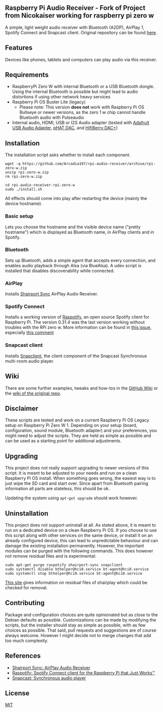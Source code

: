 ## Raspberry Pi Audio Receiver - Fork of Project from Nicokaiser working for raspberry pi zero w

A simple, light weight audio receiver with Bluetooth (A2DP), AirPlay 1, Spotify Connect and Snapcast client.
Original repository can be found [here](github.com/nicokaiser/rpi-audio-receiver).

## Features

Devices like phones, tablets and computers can play audio via this receiver.

## Requirements

- RaspberryPi Zero W with internal Bluetooth or a USB Bluetooth dongle. Using the internal Bluetooth is possible but might lead to audio distortions if using other network heavy services
- Raspberry Pi OS Buster Lite (legacy)
    - Please note: This version **does not** work with Raspberry Pi OS Bullseye or newer versions, as the zero 1 w chip cannot handle Bluetooth audio with Pulseaudio
- Internal audio, HDMI, USB or I2S Audio adapter (tested with [Adafruit USB Audio Adapter](https://www.adafruit.com/product/1475),  [pHAT DAC](https://shop.pimoroni.de/products/phat-dac), and [HifiBerry DAC+](https://www.hifiberry.com/products/dacplus/))

## Installation

The installation script asks whether to install each component.

    wget -q https://github.com/Arcadia197/rpi-audio-receiver/archive/rpi-zero-w.zip
    unzip rpi-zero-w.zip
    rm rpi-zero-w.zip

    cd rpi-audio-receiver-rpi-zero-w
    sudo ./install.sh
    
All effects should come into play after restarting the device (mainly the device hostname).

### Basic setup

Lets you choose the hostname and the visible device name ("pretty hostname") which is displayed as Bluetooth name, in AirPlay clients and in Spotify.

### Bluetooth

Sets up Bluetooth, adds a simple agent that accepts every connection, and enables audio playback through Alsa (via BlueAlsa). A udev script is installed that disables discoverability while connected.

### AirPlay

Installs [Shairport Sync](https://github.com/mikebrady/shairport-sync) AirPlay Audio Receiver.

### Spotify Connect

Installs a working version of [Raspotify](https://github.com/dtcooper/raspotify), an open source Spotify client for Raspberry Pi. The version 0.31.4  was the last version working without troubles with the RPi zero w. More information can be found in [this issue](https://github.com/dtcooper/raspotify/issues/504), especially [this comment](https://github.com/dtcooper/raspotify/issues/504#issuecomment-1022760874)

### Snapcast client

Installs [Snapclient](https://github.com/badaix/snapcast), the client component of the Snapcast Synchronous multi-room audio player.

## Wiki

There are some further examples, tweaks and how-tos in the [GitHub Wiki](https://github.com/Arcadia197/rpi-audio-receiver/wiki) or the [wiki of the original repo](github.com/nicokaiser/rpi-audio-receiver/wiki).

## Disclaimer

These scripts are tested and work on a current Raspberry Pi OS Legacy setup on Raspberry Pi Zero W 1. Depending on your setup (board, configuration, sound module, Bluetooth adapter) and your preferences, you might need to adjust the scripts. They are held as simple as possible and can be used as a starting point for additional adjustments.

## Upgrading

This project does not really support upgrading to newer versions of this script. It is meant to be adjusted to your needs and run on a clean Raspberry Pi OS install. When something goes wrong, the easiest way is to just wipe the SD card and start over. Since apart from Bluetooth pairing information all parts are stateless, this should be ok.

Updating the system using `apt-get upgrade` should work however.

## Uninstallation

This project does not support uninstall at all. As stated above, it is meant to run on a dedicated device on a clean Raspberry Pi OS. If you choose to use this script along with other services on the same device, or install it on an already configured device, this can lead to unpredictable behaviour and can damage the existing installation permanently.
However, the important modules can be purged with the following commands. This does however not remove residual files and is experimental:

    sudo apt-get purge raspotify shairport-sync snapclient
    sudo systemctl disable bthelper@hci0.service bt-agent@hci0.service
    sudo systemctl stop bthelper@hci0.service bt-agent@hci0.service

[This site](https://github.com/mikebrady/shairport-sync/blob/master/INSTALL.md) gives information on residual files of shairplay which could be checked for removal.


## Contributing

Package and configuration choices are quite opinionated but as close to the Debian defaults as possible. Customizations can be made by modifying the scripts, but the installer should stay as simple as possible, with as few choices as possible. That said, pull requests and suggestions are of course always welcome. However I might decide not to merge changes that add too much complexity.

## References

- [Shairport Sync: AirPlay Audio Receiver](https://github.com/mikebrady/shairport-sync)
- [Raspotify: Spotify Connect client for the Raspberry Pi that Just Works™](https://github.com/dtcooper/raspotify)
- [Snapcast: Synchronous audio player](https://github.com/badaix/snapcast)

## License

[MIT](LICENSE)
